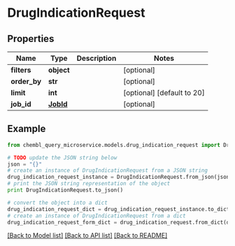 # DrugIndicationRequest


## Properties

Name | Type | Description | Notes
------------ | ------------- | ------------- | -------------
**filters** | **object** |  | [optional] 
**order_by** | **str** |  | [optional] 
**limit** | **int** |  | [optional] [default to 20]
**job_id** | [**JobId**](JobId.md) |  | [optional] 

## Example

```python
from chembl_query_microservice.models.drug_indication_request import DrugIndicationRequest

# TODO update the JSON string below
json = "{}"
# create an instance of DrugIndicationRequest from a JSON string
drug_indication_request_instance = DrugIndicationRequest.from_json(json)
# print the JSON string representation of the object
print DrugIndicationRequest.to_json()

# convert the object into a dict
drug_indication_request_dict = drug_indication_request_instance.to_dict()
# create an instance of DrugIndicationRequest from a dict
drug_indication_request_form_dict = drug_indication_request.from_dict(drug_indication_request_dict)
```
[[Back to Model list]](../README.md#documentation-for-models) [[Back to API list]](../README.md#documentation-for-api-endpoints) [[Back to README]](../README.md)


